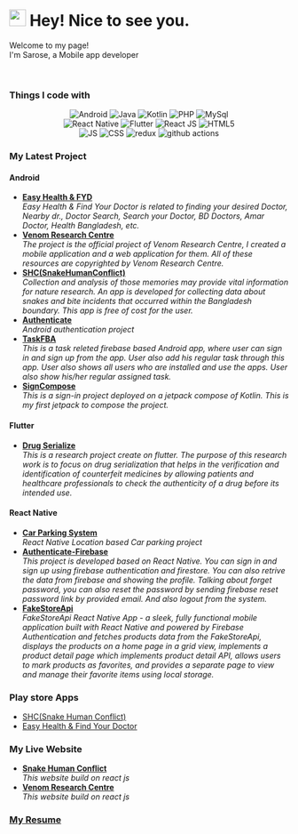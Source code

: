 <h1><img src="https://emojis.slackmojis.com/emojis/images/1531849430/4246/blob-sunglasses.gif?1531849430" width="30"/> Hey! Nice to see you.</h1>

<p>Welcome to my page! </br> I'm Sarose, a Mobile app developer </p> <br/>
<h3>Things I code with</h3>
<p align="center">
  <img alt="Android" src="https://img.shields.io/badge/%20-Android%20-blue" />
  <img alt="Java" src="https://img.shields.io/badge/%20-Java-green" /> 
  <img alt="Kotlin" src="https://img.shields.io/badge/%20-Kotlin-brightgreen" /> 
  <img alt="PHP" src="https://img.shields.io/badge/%20-PHP-orange" />  
  <img alt="MySql" src="https://img.shields.io/badge/%20-MySql-%23F29111" /> <br/>
  <img alt="React Native" src="https://img.shields.io/badge/%20-React%20Native-blue" /> 
  <img alt="Flutter" src="https://img.shields.io/badge/%20-Flutter-yellowgreen" /> 
  <img alt="React JS" src="https://img.shields.io/badge/%20-React%20JS-blue" />  
  <img alt="HTML5" src="https://img.shields.io/badge/%20-HTML5-%23F29111" /> <br/>
  <img alt="JS" src="https://img.shields.io/badge/%20-JS-Green" /> 
  <img alt="CSS" src="https://img.shields.io/badge/%20-CSS-blue" /> 
    <img alt="redux" src="https://img.shields.io/badge/-Redux-764ABC?style=flat-square&logo=redux&logoColor=white" />
  <img alt="github actions" src="https://img.shields.io/badge/-Github_Actions-2088FF?style=flat-square&logo=github-actions&logoColor=white" />

 </p>

 
  <h3>My Latest Project</h3>
  <h4>Android</h4>
  <ul>
    <!--   <li><a href="https://github.com/Saruj-chy/DreamToCU"><b> Dream to CU</b></a><br/><i> The “Dream to Chittagong University” is a system which will helps the admission test seeker. It will be designed to help to reduce the suffering of the admission test seeker who are willing to participate in the admission test examination in the Chittagong University. </i></li> -->
  
  <li><a href="https://github.com/Saruj-chy/Easy-Health-FYD"><b> Easy Health & FYD </b></a><br/><i> Easy Health & Find Your Doctor is related to finding your desired Doctor, Nearby dr., Doctor Search, Search your Doctor, BD Doctors, Amar Doctor, Health Bangladesh, etc. </i></li>

  <li><a href="https://github.com/Saruj-chy/Venom_Research_Centre"><b> Venom Research Centre </b></a><br/><i> The project is the official project of Venom Research Centre, I created a mobile application and a web application for them. All of these resources are copyrighted by Venom Research Centre. </i></li>
  
   <li><a href="https://github.com/Saruj-chy/SHC_SnakeHumanConflict"><b> SHC(SnakeHumanConflict)</b></a><br/><i> Collection and analysis of those memories may provide vital information for nature research. An app is developed for collecting data about snakes and bite incidents that occurred within the Bangladesh boundary. This app is free of cost for the user. </i></li>
   <li><a href="https://github.com/Saruj-chy/Authenticate"><b> Authenticate</b></a><br/><i> Android authentication project</i></li>

   <li><a href="https://github.com/Saruj-chy/TaskFBA"><b> TaskFBA</b></a><br/><i> This is a task releted firebase based Android app, where user can sign in and sign up from the app. User also add his regular task through this app. User also shows all users who are installed and use the apps. User also show his/her regular assigned task. </i></li>

   
  <li><a href="https://github.com/Saruj-chy/SignCompose"><b> SignCompose </b></a><br/><i> This is a sign-in project deployed on a jetpack compose of Kotlin. This is my first jetpack to compose the project. </i></li>
   
  </ul>
  <h4>Flutter</h4>
  <ul>
<li><a href="https://github.com/Saruj-chy/drug_serialize"><b> Drug Serialize </b></a><br/><i> This is a research project create on flutter. The purpose of this research work is to focus on drug serialization that helps in the verification and identification of counterfeit medicines by allowing patients and healthcare professionals to check the authenticity of a drug before its intended use.  </i></li>   
</ul>

<h4>React Native</h4>

<ul>

 <li><a href="https://github.com/Saruj-chy/Car-Parking-System"><b> Car Parking System </b></a><br/><i> React Native Location based Car parking project  </i></li>
 <li><a href="https://github.com/Saruj-chy/Authenticate-Firebase"><b> Authenticate-Firebase </b></a><br/><i> This project is developed based on React Native. You can sign in and sign up using firebase authentication and firestore. You can also retrive the data from firebase and showing the profile. Talking about forget password, you can also reset the password by sending firebase reset password link by provided email. And also logout from the system. </i></li>

 <li><a href="https://github.com/Saruj-chy/FakeStoreApi"><b> FakeStoreApi </b> </a> <br/><i> FakeStoreApi React Native App - a sleek, fully functional mobile application built with React Native and powered by Firebase Authentication and fetches products data from the FakeStoreApi, displays the products on a home page in a grid view, implements a product detail page which implements product detail API, allows users to mark products as favorites, and provides a separate page to view and manage their favorite items using local storage.</i></li>
</ul>
 
 <h3>Play store Apps</h3>
<ul>
  <li><a href="https://play.google.com/store/apps/details?id=com.sd.spartan.shc&hl=en&gl=US" width="20" alt="new" > 	
SHC(Snake Human Conflict) <a/> </li>
  <li><a href="https://play.google.com/store/apps/details?id=com.sd.spartan.easyhealth&hl=en&gl=US" width="20" alt="new" > Easy Health & Find Your Doctor <a/> </li>
  
  
</ul>

 <h3>My Live Website</h3>
<ul>
 <li><a href="https://snakehumanconflict.org/"><b> Snake Human Conflict </b></a><br/><i> This website build on react js  </i></li>
   <li><a href="https://www.vrcbangladesh.org/"><b> Venom Research Centre </b></a><br/><i> This website build on react js  </i></li>

  </ul>
  
  <h3><a href="https://drive.google.com/file/d/19o8XUI3DUdF7sI-SqMsogzGP1P4BW3rn/view?usp=sharing"><b> My Resume </b></a> </h3>


